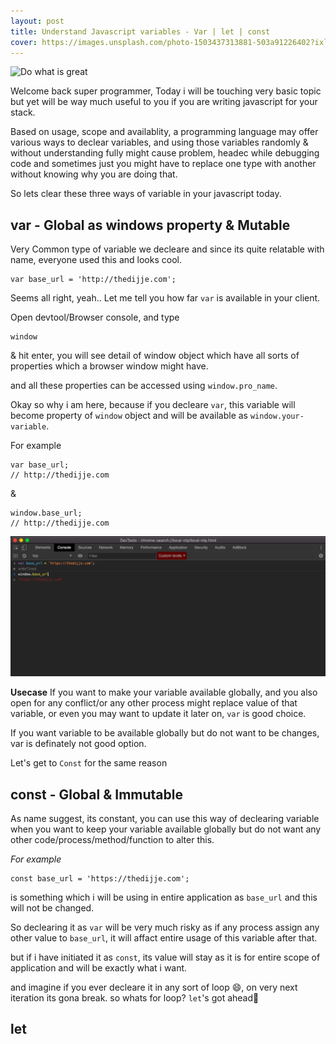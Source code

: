 ```yaml
---
layout: post
title: Understand Javascript variables - Var | let | const
cover: https://images.unsplash.com/photo-1503437313881-503a91226402?ixlib=rb-1.2.1&ixid=eyJhcHBfaWQiOjEyMDd9&auto=format&fit=crop&w=1189&q=80
---
```


![Do what is great](https://images.unsplash.com/photo-1503437313881-503a91226402?ixlib=rb-1.2.1&ixid=eyJhcHBfaWQiOjEyMDd9&auto=format&fit=crop&w=1189&q=80)


Welcome back super programmer, Today i will be touching very basic topic but yet will be way much useful to you if you are writing javascript for your stack.

Based on usage, scope and availablity, a programming language may offer various ways to declear variables, and using those variables randomly & without understanding fully might cause problem, headec while debugging code and sometimes just you might have to replace one type with another without knowing why you are doing that.

So lets clear these three ways of variable in your javascript today.


## var - Global as windows property & Mutable
Very Common type of variable we decleare and since its quite relatable with name, everyone used this and looks cool.

```
var base_url = 'http://thedijje.com';
```

Seems all right, yeah.. Let me tell you how far `var` is available in your client.

Open devtool/Browser console, and type 
```
window
```
& hit enter, you will see detail of window object which have all sorts of properties which a browser window might have.

and all these properties can be accessed using `window.pro_name`.

Okay so why i am here, because if you decleare `var`, this variable will become property of `window` object and will be available as `window.your-variable`.

For example
```
var base_url;
// http://thedijje.com
```

& 
```
window.base_url;
// http://thedijje.com
```

![var as window object](/images/posts/2020/05/29/var-scope-javascript.png)

**Usecase** 
If you want to make your variable available globally, and you also open for any conflict/or any other process might replace value of that variable, or even you may want to update it later on, `var` is good choice.

If you want variable to be available globally but do not want to be changes, var is definately not good option.

Let's get to `Const` for the same reason

## const - Global & Immutable
As name suggest, its constant, you can use this way of declearing variable when you want to keep your variable available globally but do not want any other code/process/method/function to alter this.

_For example_
```
const base_url = 'https://thedijje.com';
```
is something which i will be using in entire application as `base_url` and this will not be changed.

So declearing it as `var` will be very much risky as if any process assign any other value to `base_url`, it will affact entire usage of this variable after that.

but if i have initiated it as `const`, its value will stay as it is for entire scope of application and will be exactly what i want.

and imagine if you ever decleare it in any sort of loop 😄, on very next iteration its gona break. so whats for loop? 
`let`'s got ahead🤘

## let
